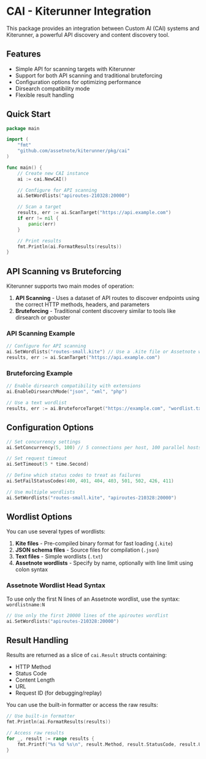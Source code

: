 # CAI - Kiterunner Integration

This package provides an integration between Custom AI (CAI) systems and Kiterunner, a powerful API discovery and content discovery tool.

## Features

- Simple API for scanning targets with Kiterunner
- Support for both API scanning and traditional bruteforcing
- Configuration options for optimizing performance
- Dirsearch compatibility mode
- Flexible result handling

## Quick Start

```go
package main

import (
	"fmt"
	"github.com/assetnote/kiterunner/pkg/cai"
)

func main() {
	// Create new CAI instance
	ai := cai.NewCAI()

	// Configure for API scanning
	ai.SetWordlists("apiroutes-210328:20000")

	// Scan a target
	results, err := ai.ScanTarget("https://api.example.com")
	if err != nil {
		panic(err)
	}

	// Print results
	fmt.Println(ai.FormatResults(results))
}
```

## API Scanning vs Bruteforcing

Kiterunner supports two main modes of operation:

1. **API Scanning** - Uses a dataset of API routes to discover endpoints using the correct HTTP methods, headers, and parameters
2. **Bruteforcing** - Traditional content discovery similar to tools like dirsearch or gobuster

### API Scanning Example

```go
// Configure for API scanning
ai.SetWordlists("routes-small.kite") // Use a .kite file or Assetnote wordlist
results, err := ai.ScanTarget("https://api.example.com")
```

### Bruteforcing Example

```go
// Enable dirsearch compatibility with extensions
ai.EnableDirsearchMode("json", "xml", "php")

// Use a text wordlist
results, err := ai.BruteforceTarget("https://example.com", "wordlist.txt")
```

## Configuration Options

```go
// Set concurrency settings
ai.SetConcurrency(5, 100) // 5 connections per host, 100 parallel hosts

// Set request timeout
ai.SetTimeout(5 * time.Second)

// Define which status codes to treat as failures
ai.SetFailStatusCodes(400, 401, 404, 403, 501, 502, 426, 411)

// Use multiple wordlists
ai.SetWordlists("routes-small.kite", "apiroutes-210328:20000")
```

## Wordlist Options

You can use several types of wordlists:

1. **Kite files** - Pre-compiled binary format for fast loading (`.kite`)
2. **JSON schema files** - Source files for compilation (`.json`)
3. **Text files** - Simple wordlists (`.txt`)
4. **Assetnote wordlists** - Specify by name, optionally with line limit using colon syntax

### Assetnote Wordlist Head Syntax

To use only the first N lines of an Assetnote wordlist, use the syntax: `wordlistname:N`

```go
// Use only the first 20000 lines of the apiroutes wordlist
ai.SetWordlists("apiroutes-210328:20000")
```

## Result Handling

Results are returned as a slice of `cai.Result` structs containing:

- HTTP Method
- Status Code
- Content Length
- URL
- Request ID (for debugging/replay)

You can use the built-in formatter or access the raw results:

```go
// Use built-in formatter
fmt.Println(ai.FormatResults(results))

// Access raw results
for _, result := range results {
	fmt.Printf("%s %d %s\n", result.Method, result.StatusCode, result.URL)
}
```
